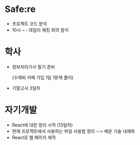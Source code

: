 # Safe:re

- 프로젝트 코드 분석
- 10시 ~ : 데일리 체킹 회의 참석

# 학사

- 정보처리기사 필기 준비

  (수제비 카페 가입 1일 1문제 풀이)
  
- 기말고사 3일차

# 자기개발

- React에 대한 정리 시작 (13일차)
- 현재 프로젝트에서 사용하는 파일 사용법 정리
  --> 배운 기술 내재화
- React로 웹 페이지 제작
